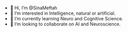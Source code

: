- 👋 Hi, I’m @SinaMeftah
- 👀 I’m interested in Intelligence, natural or artificial.
- 🌱 I’m currently learning Neuro and Cognitive Science.
- 💞️ I’m looking to collaborate on AI and Neuroscience.

<!---
SinaMeftah/SinaMeftah is a ✨ special ✨ repository because its `README.md` (this file) appears on your GitHub profile.
You can click the Preview link to take a look at your changes.
--->
